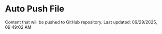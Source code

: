# Auto Push File

Content that will be pushed to GitHub repository.
Last updated: 06/29/2025, 09:49:02 AM